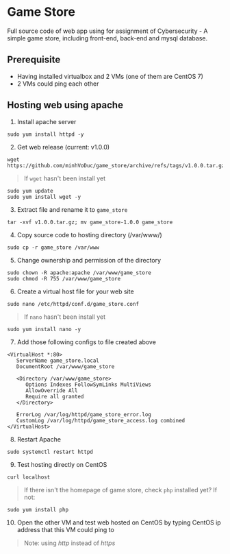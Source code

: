 # Game Store
Full source code of web app using for assignment of Cybersecurity - A simple game store, including front-end, back-end and mysql database. 

## Prerequisite
* Having installed virtualbox and 2 VMs (one of them are CentOS 7)
* 2 VMs could ping each other

## Hosting web using apache 
1. Install apache server
```
sudo yum install httpd -y
```
2. Get web release (current: v1.0.0)
```
wget https://github.com/minhVoDuc/game_store/archive/refs/tags/v1.0.0.tar.gz
```
> If `wget` hasn't been install yet
```
sudo yum update
sudo yum install wget -y
```
3. Extract file and rename it to `game_store`
```
tar -xvf v1.0.0.tar.gz; mv game_store-1.0.0 game_store
```
4. Copy source code to hosting directory (/var/www/)
```
sudo cp -r game_store /var/www
```
5. Change ownership and permission of the directory
```
sudo chown -R apache:apache /var/www/game_store
sudo chmod -R 755 /var/www/game_store
```
6. Create a virtual host file for your web site
```
sudo nano /etc/httpd/conf.d/game_store.conf
```
> If `nano` hasn't been install yet
```
sudo yum install nano -y
```
7. Add those following configs to file created above
```
<VirtualHost *:80>
   ServerName game_store.local
   DocumentRoot /var/www/game_store
   
   <Directory /var/www/game_store>
      Options Indexes FollowSymLinks MultiViews
      AllowOverride All
      Require all granted
   </Directory>
   
   ErrorLog /var/log/httpd/game_store_error.log
   CustomLog /var/log/httpd/game_store_access.log combined
</VirtualHost>
```
8. Restart Apache
```
sudo systemctl restart httpd
```
9. Test hosting directly on CentOS
```
curl localhost
```
> If there isn't the homepage of game store, check `php` installed yet? If not:
```
sudo yum install php
```
10. Open the other VM and test web hosted on CentOS by typing CentOS ip address that this VM could ping to
> Note: using *http* instead of *https* 